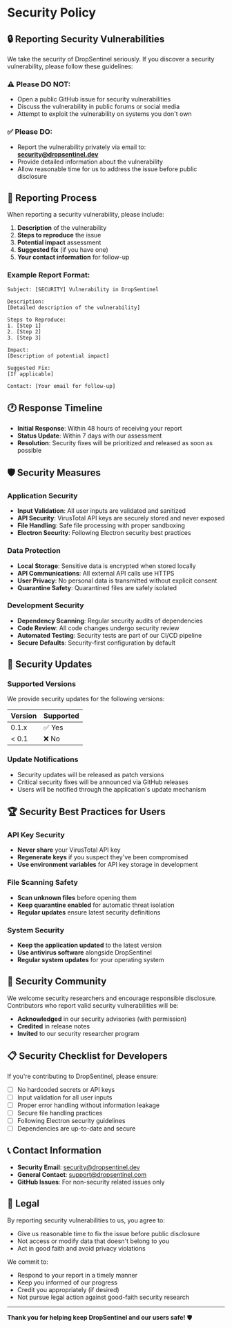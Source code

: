 # Security Policy

## 🔒 Reporting Security Vulnerabilities

We take the security of DropSentinel seriously. If you discover a security vulnerability, please follow these guidelines:

### ⚠️ Please DO NOT:
- Open a public GitHub issue for security vulnerabilities
- Discuss the vulnerability in public forums or social media
- Attempt to exploit the vulnerability on systems you don't own

### ✅ Please DO:
- Report the vulnerability privately via email to: **security@dropsentinel.dev**
- Provide detailed information about the vulnerability
- Allow reasonable time for us to address the issue before public disclosure

## 📧 Reporting Process

When reporting a security vulnerability, please include:

1. **Description** of the vulnerability
2. **Steps to reproduce** the issue
3. **Potential impact** assessment
4. **Suggested fix** (if you have one)
5. **Your contact information** for follow-up

### Example Report Format:
```
Subject: [SECURITY] Vulnerability in DropSentinel

Description:
[Detailed description of the vulnerability]

Steps to Reproduce:
1. [Step 1]
2. [Step 2]
3. [Step 3]

Impact:
[Description of potential impact]

Suggested Fix:
[If applicable]

Contact: [Your email for follow-up]
```

## 🕐 Response Timeline

- **Initial Response**: Within 48 hours of receiving your report
- **Status Update**: Within 7 days with our assessment
- **Resolution**: Security fixes will be prioritized and released as soon as possible

## 🛡️ Security Measures

### Application Security
- **Input Validation**: All user inputs are validated and sanitized
- **API Security**: VirusTotal API keys are securely stored and never exposed
- **File Handling**: Safe file processing with proper sandboxing
- **Electron Security**: Following Electron security best practices

### Data Protection
- **Local Storage**: Sensitive data is encrypted when stored locally
- **API Communications**: All external API calls use HTTPS
- **User Privacy**: No personal data is transmitted without explicit consent
- **Quarantine Safety**: Quarantined files are safely isolated

### Development Security
- **Dependency Scanning**: Regular security audits of dependencies
- **Code Review**: All code changes undergo security review
- **Automated Testing**: Security tests are part of our CI/CD pipeline
- **Secure Defaults**: Security-first configuration by default

## 🔄 Security Updates

### Supported Versions
We provide security updates for the following versions:

| Version | Supported          |
| ------- | ------------------ |
| 0.1.x   | ✅ Yes             |
| < 0.1   | ❌ No              |

### Update Notifications
- Security updates will be released as patch versions
- Critical security fixes will be announced via GitHub releases
- Users will be notified through the application's update mechanism

## 🏆 Security Best Practices for Users

### API Key Security
- **Never share** your VirusTotal API key
- **Regenerate keys** if you suspect they've been compromised
- **Use environment variables** for API key storage in development

### File Scanning Safety
- **Scan unknown files** before opening them
- **Keep quarantine enabled** for automatic threat isolation
- **Regular updates** ensure latest security definitions

### System Security
- **Keep the application updated** to the latest version
- **Use antivirus software** alongside DropSentinel
- **Regular system updates** for your operating system

## 🤝 Security Community

We welcome security researchers and encourage responsible disclosure. Contributors who report valid security vulnerabilities will be:

- **Acknowledged** in our security advisories (with permission)
- **Credited** in release notes
- **Invited** to our security researcher program

## 📋 Security Checklist for Developers

If you're contributing to DropSentinel, please ensure:

- [ ] No hardcoded secrets or API keys
- [ ] Input validation for all user inputs
- [ ] Proper error handling without information leakage
- [ ] Secure file handling practices
- [ ] Following Electron security guidelines
- [ ] Dependencies are up-to-date and secure

## 📞 Contact Information

- **Security Email**: security@dropsentinel.dev
- **General Contact**: support@dropsentinel.com
- **GitHub Issues**: For non-security related issues only

## 📄 Legal

By reporting security vulnerabilities to us, you agree to:
- Give us reasonable time to fix the issue before public disclosure
- Not access or modify data that doesn't belong to you
- Act in good faith and avoid privacy violations

We commit to:
- Respond to your report in a timely manner
- Keep you informed of our progress
- Credit you appropriately (if desired)
- Not pursue legal action against good-faith security research

---

**Thank you for helping keep DropSentinel and our users safe!** 🛡️
